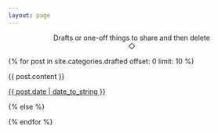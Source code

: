 ```yaml
---
layout: page
---
```

<p align="center">
  Drafts or one-off things to share and then delete
  <br />
  &#x25c7;
</p>

{% for post in site.categories.drafted offset: 0 limit: 10 %}

<article class="post">

{{ post.content }}

<a href="{{ site.baseurl }}{{ post.url }}">
    <time datetime="{{ post.date | date_to_xmlschema }}" class="post-date">{{ post.date | date_to_string }}</time>
</a>


</article>

{% else %} 
  <!-- This is not a draft. Allow post to be displayed in blog lists and RSS feed --> 
{% endfor %}
